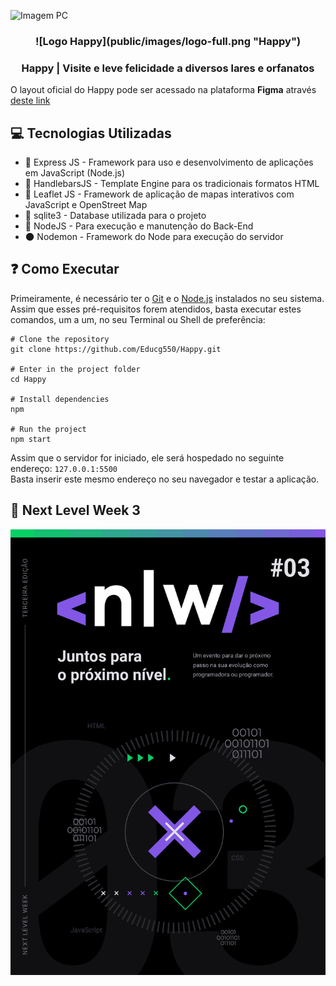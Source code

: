 ![Imagem PC](https://raw.githubusercontent.com/guilhermecapitao/nlw3-discovery-happy/master/.github/happy.png)
<br />

<h3 align="center">
![Logo Happy](public/images/logo-full.png "Happy")
 </h3>
<h3 align="center">
  Happy | Visite e leve felicidade a diversos lares e orfanatos
</h3>

O layout oficial do Happy pode ser acessado na plataforma **Figma** através [deste link](https://www.figma.com/file/D3j86gLfnDhc3GAIY4MI6z/Happy?node-id=0%3A1)

## 💻 Tecnologias Utilizadas

- 🍏 Express JS - Framework para uso e desenvolvimento de aplicações em JavaScript (Node.js)
- 👺 HandlebarsJS - Template Engine para os tradicionais formatos HTML
- 🍃 Leaflet JS - Framework de aplicação de mapas interativos com JavaScript e OpenStreet Map
- 💽 sqlite3 - Database utilizada para o projeto
- 🥦 NodeJS - Para execução e manutenção do Back-End
- 🌑 Nodemon - Framework do Node para execução do servidor

## ❓ Como Executar

Primeiramente, é necessário ter o [Git](https://git-scm.com/downloads) e o [Node.js](https://nodejs.org/en/download/) instalados no seu sistema. Assim que esses pré-requisitos forem atendidos, basta executar estes comandos, um a um, no seu Terminal ou Shell de preferência:

```
# Clone the repository
git clone https://github.com/Educg550/Happy.git

# Enter in the project folder
cd Happy

# Install dependencies
npm

# Run the project
npm start
```

Assim que o servidor for iniciado, ele será hospedado no seguinte endereço: `127.0.0.1:5500`
<br>
Basta inserir este mesmo endereço no seu navegador e testar a aplicação.

## 🚀 Next Level Week 3

![nlw3](public/images/nlw3.png "nlw3")
